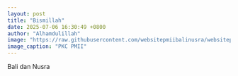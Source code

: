 ```yaml
---
layout: post
title: "Bismillah"
date: 2025-07-06 16:30:49 +0800
author: "Alhamdulillah"
image: "https://raw.githubusercontent.com/websitepmiibalinusra/websitepmiibalinusra.github.io/main/assets/rilis/bismillah.png"
image_caption: "PKC PMII"
---
```


Bali dan Nusra